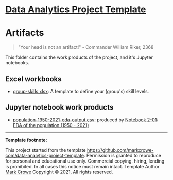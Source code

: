 
# [Data Analytics Project Template](./../../..)

# Artifacts

> "Your head is not an artifact!" - Commander William Riker, 2368

This folder contains the work products of the project, and it's Jupyter notebooks.

## Excel workbooks

- [group-skills.xlsx](group-skills.xlsx): A template to define your (group's) skill levels.

## Jupyter notebook work products

- [population-1950-2021-eda-output.csv](population-1950-2021-eda-output.csv): produced by [Notebook 2-01: EDA of the population (1950 - 2021)](./../notebooks/notebook-2-01-example-better-code-population-eda.ipynb)

---
**Template footnote:**

This project started from the template <https://github.com/markcrowe-com/data-analytics-project-template>. Permission is granted to reproduce for personal and educational use only. Commercial copying, hiring, lending is prohibited. In all cases this notice must remain intact. Template Author [Mark Crowe](https://github.com/markcrowe-com/) Copyright &copy; 2021, All rights reserved.
